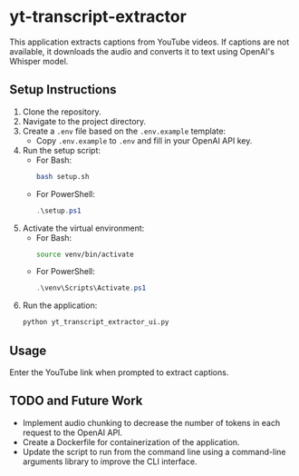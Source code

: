 # yt-transcript-extractor

This application extracts captions from YouTube videos. If captions are not available, it downloads the audio and converts it to text using OpenAI's Whisper model.

## Setup Instructions

1. Clone the repository.
2. Navigate to the project directory.
3. Create a `.env` file based on the `.env.example` template:
   - Copy `.env.example` to `.env` and fill in your OpenAI API key.
4. Run the setup script:
   - For Bash:
     ```bash
     bash setup.sh
     ```
   - For PowerShell:
     ```powershell
     .\setup.ps1
     ```
5. Activate the virtual environment:
   - For Bash:
     ```bash
     source venv/bin/activate
     ```
   - For PowerShell:
     ```powershell
     .\venv\Scripts\Activate.ps1
     ```
6. Run the application:
   ```bash
   python yt_transcript_extractor_ui.py
   ```

## Usage

Enter the YouTube link when prompted to extract captions.

## TODO and Future Work

- Implement audio chunking to decrease the number of tokens in each request to the OpenAI API.
- Create a Dockerfile for containerization of the application.
- Update the script to run from the command line using a command-line arguments library to improve the CLI interface.
